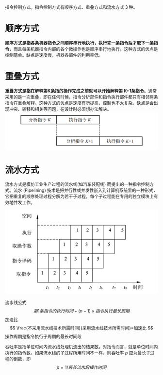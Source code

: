 
指令控制方式。指令控制方式有顺序方式、重叠方式和流水方式 3 种。

# 顺序方式

**顺序方式是指各条机器指令之间顺序串行地执行，执行完一条指令后才取下一条指令**，而且每条机器指令内部的各个微操作也是顺序串行地执行。这种方式的优点是控制简单。缺点是速度慢，机器各部件的利用率低。

# 重叠方式

**重叠方式是指在解释第K条指的操作完成之前就可以开始解释第 K+1条指令**。通常采用的是一次重叠，即在任何时候，指令分析部件和指令执行部件都只有相邻两条指令在重叠解释。这种方式的优点是速度有所提高，控制也不太复杂。缺点是会出现冲突、转移和相关等问题，在设计时必须想办法解决。
![](attachment/Pasted%20image%2020231004151718.png)
# 流水方式

流水方式是模仿工业生产过程的流水线(如汽车装配线) 而提出的一种指令控制方式。流水 (Pipelining) 技术是把并行性或并发性嵌入到计算机系统里的一种形式，它把重复的顺序处理过程分解为若干子过程，每个子过程能在专用的独立模块上有效地并发工作。

![](attachment/Pasted%20image%2020231004151853.png)

流水线公式
$$
第1条指令的执行时间+(n-1)×指令执行最长周期
$$
加速比
$$
\frac{不采用流水线技术所需时间}{采用流水线技术所需时间}=加速比
$$
操作周期是指令执行子周期的最长时间段

吞吐率是指单位时间内流水线处理机流出的结果数。对指令而言，就是单位时间内执行的指令数。如果流水线的子过程所用时间不一样，则吞吐率 $p$ 应为最长子过程的倒数，即
$$
p=1/最长流水段操作时间
$$